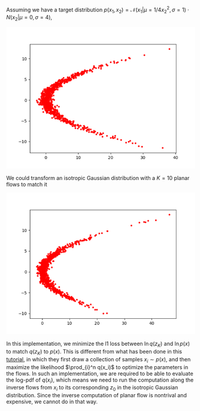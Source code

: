 Assuming we have a target distribution $p(x_1, x_2) = \mathcal{N}(x_1|\mu=1/4x_2^2, \sigma=1) \cdot N(x_2|\mu=0, \sigma=4)$, 

![target-dist](../figure/planar-flow-1.png)

We could transform an isotropic Gaussian distribution with a $K=10$ planar flows to match it

![](../figure/planar-flow-2.png)  

In this implementation, we minimize the l1 loss between $\ln q(z_K)$ and $\ln p(x)$ to match $q(z_K)$ to $p(x)$. This is different from what has been done in this [tutorial](https://blog.evjang.com/2018/01/nf1.html), in which they first draw a collection of samples $x_i \sim p(x)$, and then maximize the likelihood $\prod_{i}^n q(x_i)$ to optimize the parameters in the flows. In such an implementation, we are required to be able to evaluate the log-pdf of $q(x_i)$, which means we need to run the computation along the inverse flows from $x_i$ to its corresponding $z_0​$ in the isotropic Gaussian distribution. Since the inverse computation of planar flow is nontrival and expensive, we cannot do in that way.

















​    
